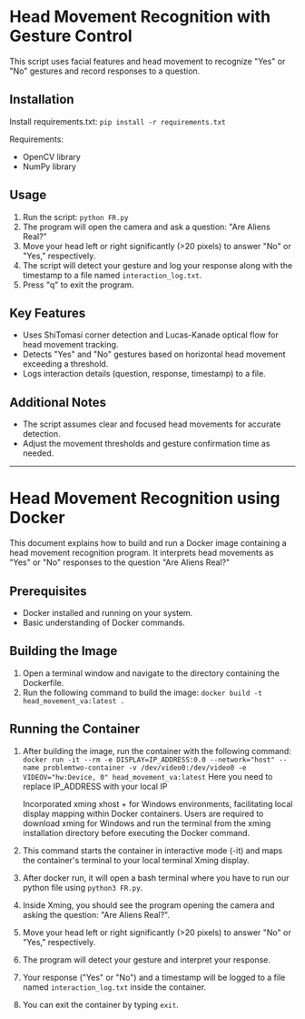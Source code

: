 # Head Movement Recognition with Gesture Control

This script uses facial features and head movement to recognize "Yes" or "No" gestures and record responses to a question.

## Installation

Install requirements.txt: `pip install -r requirements.txt`

Requirements:

- OpenCV library
- NumPy library

## Usage

1. Run the script: `python FR.py`
2. The program will open the camera and ask a question: "Are Aliens Real?"
3. Move your head left or right significantly (>20 pixels) to answer "No" or "Yes," respectively.
4. The script will detect your gesture and log your response along with the timestamp to a file named `interaction_log.txt`.
5. Press "q" to exit the program.

## Key Features

- Uses ShiTomasi corner detection and Lucas-Kanade optical flow for head movement tracking.
- Detects "Yes" and "No" gestures based on horizontal head movement exceeding a threshold.
- Logs interaction details (question, response, timestamp) to a file.

## Additional Notes

- The script assumes clear and focused head movements for accurate detection.
- Adjust the movement thresholds and gesture confirmation time as needed.

---

# Head Movement Recognition using Docker

This document explains how to build and run a Docker image containing a head movement recognition program. It interprets head movements as "Yes" or "No" responses to the question "Are Aliens Real?"

## Prerequisites

- Docker installed and running on your system.
- Basic understanding of Docker commands.

## Building the Image

1. Open a terminal window and navigate to the directory containing the Dockerfile.
2. Run the following command to build the image: `docker build -t head_movement_va:latest .`

## Running the Container

1. After building the image, run the container with the following command:
   `docker run -it --rm -e DISPLAY=IP_ADDRESS:0.0 --network="host" --name problemtwo-container -v /dev/video0:/dev/video0 -e VIDEOV="hw:Device, 0" head_movement_va:latest`
   Here you need to replace IP_ADDRESS with your local IP

   Incorporated xming xhost + for Windows environments, facilitating local display mapping within Docker containers. Users are required to download xming for Windows and run the terminal from the xming installation directory before executing the Docker command.

2. This command starts the container in interactive mode (-it) and maps the container's terminal to your local terminal Xming display.

3. After docker run, it will open a bash terminal where you have to run our python file using `python3 FR.py`.

4. Inside Xming, you should see the program opening the camera and asking the question: "Are Aliens Real?".

5. Move your head left or right significantly (>20 pixels) to answer "No" or "Yes," respectively.

6. The program will detect your gesture and interpret your response.

7. Your response ("Yes" or "No") and a timestamp will be logged to a file named `interaction_log.txt` inside the container.

8. You can exit the container by typing `exit`.
